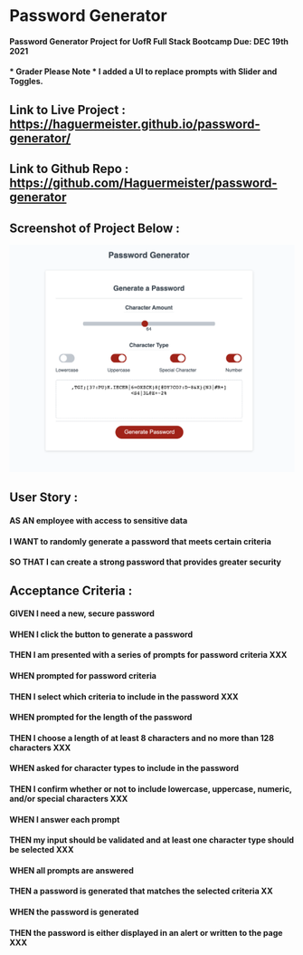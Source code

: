 # Password Generator
#### Password Generator Project for UofR Full Stack Bootcamp Due: DEC 19th 2021
#### * Grader Please Note * I added a UI to replace prompts with Slider and Toggles.
## Link to Live Project : https://haguermeister.github.io/password-generator/
## Link to Github Repo : https://github.com/Haguermeister/password-generator
## Screenshot of Project Below :
![alt text](./assets/images/Screenshot.png)
## User Story :
#### AS AN employee with access to sensitive data
#### I WANT to randomly generate a password that meets certain criteria
#### SO THAT I can create a strong password that provides greater security

## Acceptance Criteria :
#### GIVEN I need a new, secure password
#### WHEN I click the button to generate a password 
#### THEN I am presented with a series of prompts for password criteria XXX
#### WHEN prompted for password criteria
#### THEN I select which criteria to include in the password XXX
#### WHEN prompted for the length of the password
#### THEN I choose a length of at least 8 characters and no more than 128 characters XXX
#### WHEN asked for character types to include in the password
#### THEN I confirm whether or not to include lowercase, uppercase, numeric, and/or special characters XXX
#### WHEN I answer each prompt
#### THEN my input should be validated and at least one character type should be selected XXX
#### WHEN all prompts are answered
#### THEN a password is generated that matches the selected criteria XX
#### WHEN the password is generated
#### THEN the password is either displayed in an alert or written to the page XXX
